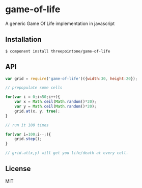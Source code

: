 
# game-of-life

  A generic Game Of Life implementation in javascript

## Installation

    $ component install threepointone/game-of-life

## API
```js
var grid = require('game-of-life')({width:30, height:20});

// prepopulate some cells 

for(var i = 0;i<50;i++){
    var x = Math.ceil(Math.random()*20);
    var y = Math.ceil(Math.random()*20);
    grid.at(x, y, true);    
}

// run it 100 times

for(var i=100;i--;){
    grid.step();
}

// grid.at(x,y) will get you life/death at every cell. 


```
   

## License

  MIT
